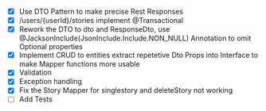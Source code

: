 - [x] Use DTO Pattern to make precise Rest Responses
- [x] /users/{userId}/stories implement @Transactional
- [x] Rework the DTO to <Entity>dto and <Entity>ResponseDto, use @JacksonInclude(JsonInclude.Include.NON_NULL) Annotation to omit Optional properties
- [x] Implement CRUD to entities extract repetetive Dto Props into Interface to make Mapper functions more usable
- [x] Validation
- [x] Exception handling
- [x] Fix the Story Mapper for singlestory and deleteStory not working
- [ ] Add Tests
